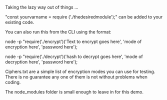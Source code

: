 Taking the lazy way out of things ...

"const yourvarname = require ('./thedesiredmodule');" 
   can be added to your existing code.

You can also run this from the CLI using the format:

node -p "require('./encrypt')('Text to encrypt goes here', 'mode of encryption here', 'password here');

node -p "require('./decrypt')('hash to decrypt goes here', 'mode of decryption here', 'password here');

Ciphers.txt are a simple list of encryption modes you can use for testing.  There is no guarantee any one of them is not without problems when coding.

The node_modules folder is small enough to leave in for this demo.